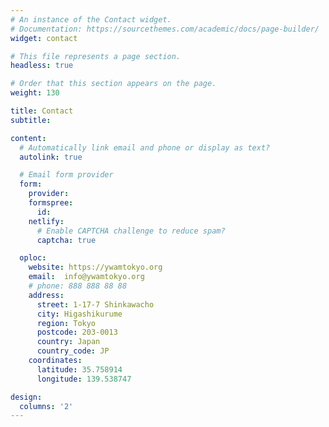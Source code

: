 ```yaml
---
# An instance of the Contact widget.
# Documentation: https://sourcethemes.com/academic/docs/page-builder/
widget: contact

# This file represents a page section.
headless: true

# Order that this section appears on the page.
weight: 130

title: Contact
subtitle:

content:
  # Automatically link email and phone or display as text?
  autolink: true

  # Email form provider
  form:
    provider:
    formspree:
      id:
    netlify:
      # Enable CAPTCHA challenge to reduce spam?
      captcha: true

  oploc:
    website: https://ywamtokyo.org
    email:  info@ywamtokyo.org
    # phone: 888 888 88 88
    address:
      street: 1-17-7 Shinkawacho
      city: Higashikurume
      region: Tokyo
      postcode: 203-0013
      country: Japan
      country_code: JP
    coordinates:
      latitude: 35.758914
      longitude: 139.538747

design:
  columns: '2'
---
```

